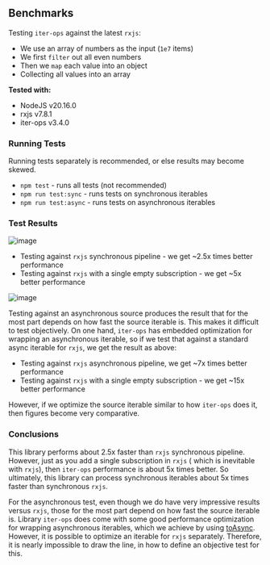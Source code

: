 ## Benchmarks

Testing `iter-ops` against the latest `rxjs`:

-   We use an array of numbers as the input (`1e7` items)
-   We first `filter` out all even numbers
-   Then we `map` each value into an object
-   Collecting all values into an array

**Tested with:**

-   NodeJS v20.16.0
-   rxjs v7.8.1
-   iter-ops v3.4.0

### Running Tests

Running tests separately is recommended, or else results may become skewed.

-   `npm test` - runs all tests (not recommended)
-   `npm run test:sync` - runs tests on synchronous iterables
-   `npm run test:async` - runs tests on asynchronous iterables

### Test Results

![image](https://user-images.githubusercontent.com/5108906/147379838-cdc83d60-68e9-44c5-9a57-fda6d9be3737.png)

-   Testing against `rxjs` synchronous pipeline - we get ~2.5x times better performance
-   Testing against `rxjs` with a single empty subscription - we get ~5x better performance

![image](https://user-images.githubusercontent.com/5108906/147379881-637d3acf-5f29-4679-9147-4e026ddb2561.png)

Testing against an asynchronous source produces the result that for the most part depends on how fast the source
iterable is. This makes it difficult to test objectively. On one hand, `iter-ops`
has embedded optimization for wrapping an asynchronous iterable, so if we test that against a standard async iterable
for `rxjs`, we get the result as above:

-   Testing against `rxjs` asynchronous pipeline, we get ~7x times better performance
-   Testing against `rxjs` with a single empty subscription - we get ~15x better performance

However, if we optimize the source iterable similar to how `iter-ops` does it, then figures become very comparative.

### Conclusions

This library performs about 2.5x faster than `rxjs` synchronous pipeline. However, just as you add a single subscription
in `rxjs` (
which is inevitable with `rxjs`), then `iter-ops` performance is about 5x times better. So ultimately, this library can
process synchronous iterables about 5x times faster than synchronous `rxjs`.

For the asynchronous test, even though we do have very impressive results versus `rxjs`, those for the most part depend
on how fast the source iterable is. Library `iter-ops` does come with some good performance optimization for wrapping
asynchronous iterables, which we achieve by using [toAsync]. However, it is possible to optimize an iterable for `rxjs`
separately. Therefore, it is nearly impossible to draw the line, in how to define an objective test for this.

[toAsync]: https://vitaly-t.github.io/iter-ops/functions/toAsync
